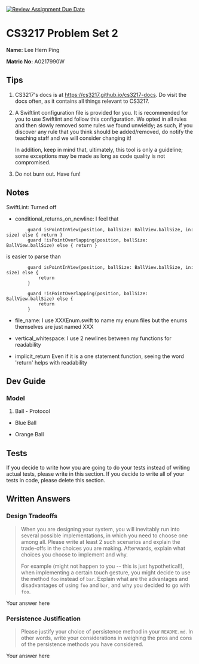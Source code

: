 [![Review Assignment Due Date](https://classroom.github.com/assets/deadline-readme-button-24ddc0f5d75046c5622901739e7c5dd533143b0c8e959d652212380cedb1ea36.svg)](https://classroom.github.com/a/GTp3VxVz)
# CS3217 Problem Set 2

**Name:** Lee Hern Ping

**Matric No:** A0217990W

## Tips
1. CS3217's docs is at https://cs3217.github.io/cs3217-docs. Do visit the docs often, as
   it contains all things relevant to CS3217.
2. A Swiftlint configuration file is provided for you. It is recommended for you
   to use Swiftlint and follow this configuration. We opted in all rules and
   then slowly removed some rules we found unwieldy; as such, if you discover
   any rule that you think should be added/removed, do notify the teaching staff
   and we will consider changing it!

   In addition, keep in mind that, ultimately, this tool is only a guideline;
   some exceptions may be made as long as code quality is not compromised.
3. Do not burn out. Have fun!

## Notes
SwiftLint: Turned off

- conditional_returns_on_newline: 
I feel that 
```
        guard isPointInView(position, ballSize: BallView.ballSize, in: size) else { return }
        guard !isPointOverlapping(position, ballSize: BallView.ballSize) else { return }
```
is easier to parse than
```
        guard isPointInView(position, ballSize: BallView.ballSize, in: size) else { 
            return
        }

        guard !isPointOverlapping(position, ballSize: BallView.ballSize) else { 
            return 
        }
```

- file_name:
I use XXXEnum.swift to name my enum files but the enums themselves are just named XXX
 
- vertical_whitespace:
I use 2 newlines between my functions for readability

- implicit_return
Even if it is a one statement function, seeing the word 'return' helps with readability




## Dev Guide

### Model

1. Ball - Protocol

- Blue Ball 

- Orange Ball



## Tests
If you decide to write how you are going to do your tests instead of writing
actual tests, please write in this section. If you decide to write all of your
tests in code, please delete this section.

## Written Answers

### Design Tradeoffs
> When you are designing your system, you will inevitably run into several
> possible implementations, in which you need to choose one among all. Please
> write at least 2 such scenarios and explain the trade-offs in the choices you
> are making. Afterwards, explain what choices you choose to implement and why.
>
> For example (might not happen to you -- this is just hypothetical!), when
> implementing a certain touch gesture, you might decide to use the method
> `foo` instead of `bar`. Explain what are the advantages and disadvantages of
> using `foo` and `bar`, and why you decided to go with `foo`.

Your answer here

### Persistence Justification
> Please justify your choice of persistence method in your `README.md`. In
> other words, write your considerations in weighing the pros and cons of the
> persistence methods you have considered.

Your answer here
